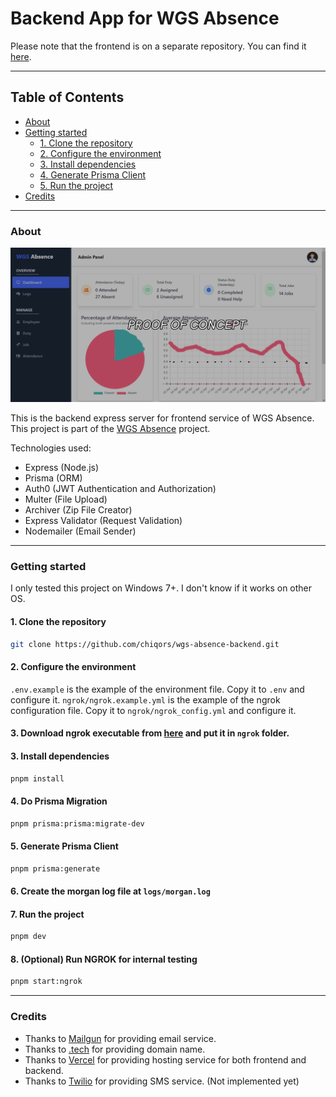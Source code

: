 # Backend App for WGS Absence

Please note that the frontend is on a separate repository. You can find it [here](https://github.com/chiqors/WGS-Absence-Frontend).

---

## Table of Contents

- [About](#about)
- [Getting started](#getting-started)
  - [1. Clone the repository](#1-clone-the-repository)
  - [2. Configure the environment](#2-configure-the-environment)
  - [3. Install dependencies](#3-install-dependencies)
  - [4. Generate Prisma Client](#4-generate-prisma-client)
  - [5. Run the project](#5-run-the-project)
- [Credits](#credits)

---

### About

![banner](https://raw.githubusercontent.com/chiqors/WGS-Absence-Frontend/master/docs/preview.png)

This is the backend express server for frontend service of WGS Absence. This project is part of the [WGS Absence](https://github.com/chiqors/WGS-Absence-Frontend) project.

Technologies used:

- Express (Node.js)
- Prisma (ORM)
- Auth0 (JWT Authentication and Authorization)
- Multer (File Upload)
- Archiver (Zip File Creator)
- Express Validator (Request Validation)
- Nodemailer (Email Sender)

---

### Getting started
I only tested this project on Windows 7+. I don't know if it works on other OS.

#### 1. Clone the repository

```bash
git clone https://github.com/chiqors/wgs-absence-backend.git
```

#### 2. Configure the environment

`.env.example` is the example of the environment file. Copy it to `.env` and configure it.
`ngrok/ngrok.example.yml` is the example of the ngrok configuration file. Copy it to `ngrok/ngrok_config.yml` and configure it.

#### 3. Download ngrok executable from [here](https://ngrok.com/download) and put it in `ngrok` folder.

#### 3. Install dependencies

```bash
pnpm install
```

#### 4. Do Prisma Migration

```bash
pnpm prisma:prisma:migrate-dev
```

#### 5. Generate Prisma Client

```bash
pnpm prisma:generate
```

#### 6. Create the morgan log file at `logs/morgan.log`

#### 7. Run the project

```bash
pnpm dev
```

#### 8. (Optional) Run NGROK for internal testing

```bash
pnpm start:ngrok
```

---

### Credits

- Thanks to [Mailgun](https://www.mailgun.com) for providing email service.
- Thanks to [.tech](https://get.tech) for providing domain name.
- Thanks to [Vercel](https://vercel.com) for providing hosting service for both frontend and backend.
- Thanks to [Twilio](https://www.twilio.com) for providing SMS service. (Not implemented yet)